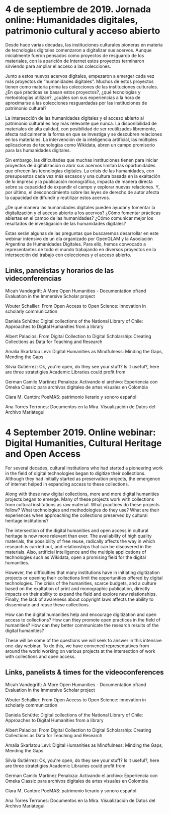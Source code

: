# 4 de septiembre de 2019. Jornada online: Humanidades digitales, patrimonio cultural y acceso abierto

Desde hace varias décadas, las instituciones culturales pioneras en materia de tecnologías digitales comenzaron a digitalizar sus acervos. Aunque inicialmente fueron pensados como proyectos de resguardo de los materiales, con la aparición de Internet estos proyectos terminaron sirviendo para ampliar el acceso a las colecciones. 

Junto a estos nuevos acervos digitales, empezaron a emerger cada vez más proyectos de “humanidades digitales”. Muchos de estos proyectos tienen como materia prima las colecciones de las instituciones culturales. ¿En qué prácticas se basan estos proyectos?, ¿qué tecnologías y metodologías utilizan?, ¿cuáles son sus experiencias a la hora de aproximarse a las colecciones resguardadas por las instituciones de patrimonio cultural? 

La intersección de las humanidades digitales y el acceso abierto al patrimonio cultural es hoy más relevante que nunca. La disponibilidad de materiales de alta calidad, con posibilidad de ser reutilizados libremente, afecta radicalmente la forma en que se investiga y se descubren relaciones en los materiales. La intervención de la inteligencia artificial, las múltiples aplicaciones de tecnologías como Wikidata, abren un campo promisorio para las humanidades digitales. 

Sin embargo, las dificultades que muchas instituciones tienen para iniciar proyectos de digitalización o abrir sus acervos limitan las oportunidades que ofrecen las tecnologías digitales. La crisis de las humanidades, con presupuestos cada vez más escasos y una cultura basada en la exaltación de lo impreso y la publicación monográfica, impacta de manera directa sobre su capacidad de expandir el campo y explorar nuevas relaciones. Y, por último, el desconocimiento sobre las leyes de derecho de autor afecta la capacidad de difundir y reutilizar estos acervos. 

¿De qué manera las humanidades digitales pueden ayudar y fomentar la digitalización y el acceso abierto a los acervos? ¿Cómo fomentar prácticas abiertas en el campo de las humanidades? ¿Cómo comunicar mejor los resultados de investigación de las humanidades digitales? 

Estas serán algunas de las preguntas que buscaremos desarrollar en este webinar intensivo de un día organizado por OpenGLAM y la Asociación Argentina de Humanidades Digitales. Para ello, hemos convocado a representantes de todo el mundo trabajando en diversos proyectos en la intersección del trabajo con colecciones y el acceso abierto. 

## Links, panelistas y horarios de las videconferencias

Micah Vandegrift:	A More Open Humanities - Documentation of/and Evaluation in the Immersive Scholar project

Wouter Schallier:	From Open Access to Open Science: innovation in scholarly communication

Daniela Schütte:	Digital collections of the National Library of Chile: Approaches to Digital Humanities from a library

Albert Palacios:	From Digital Collection to Digital Scholarship: Creating Collections as Data for Teaching and Research

Amalia Skarlatou Levi:	Digital Humanities as Mindfulness: Minding the Gaps, Mending the Gaps

Silvia Gutiérrez:	Ok, you're open, do they see your stuff? Is it useful?, here are three stratetigies Academic Libraries could profit from

German Camilo Martinez Penaloza:	Activando el archivo: Experiencia con Omeka Classic para archivos digitales de artes visuales en Colombia

Clara M. Cantón:	PoeMAS: patrimonio lierario y sonoro español

Ana Torres Terrones:	Documentos en la Mira. Visualización de Datos del Archivo Mariátegui

# 4 September 2019. Online webinar: Digital Humanities, Cultural Heritage and Open Access
 
For several decades, cultural institutions who had started a pioneering work in the field of digital technologies began to digitize their collections. Although they had initially started as preservation projects, the emergence of internet helped in expanding access to these collections.
 
Along with these new digital collections, more and more digital humanities projects began to emerge. Many of these projects work with collections from cultural institutions as raw material. What practices do these projects follow? What technologies and methodologies do they use? What are their experiences when approaching the collections preserved by cultural heritage institutions?
 
The intersection of the digital humanities and open access in cultural heritage is now more relevant than ever. The availability of high quality materials, the possibility of free reuse, radically affects the way in which research is carried out, and relationships that can be discovered in the materials. Also, artificial intelligence and the multiple applications of technologies such as Wikidata, open a promising field for the digital humanities.
 
However, the difficulties that many institutions have in initiating digitization projects or opening their collections limit the opportunities offered by digital technologies. The crisis of the humanities, scarce budgets, and a culture based on the exaltation of print and monographic publication, directly impacts on their ability to expand the field and explore new relationships. Finally, the lack of awareness about copyright laws affects the ability to disseminate and reuse these collections.
 
How can the digital humanities help and encourage digitization and open access to collections? How can they promote open practices in the field of humanities? How can they better communicate the research results of the digital humanities?
 
These will be some of the questions we will seek to answer in this intensive one-day webinar. To do this, we have convened representatives from around the world working on various projects at the intersection of work with collections and open access.

## Links, panelists & times for the videoconferences 

Micah Vandegrift:	A More Open Humanities - Documentation of/and Evaluation in the Immersive Scholar project

Wouter Schallier:	From Open Access to Open Science: innovation in scholarly communication

Daniela Schütte:	Digital collections of the National Library of Chile: Approaches to Digital Humanities from a library

Albert Palacios:	From Digital Collection to Digital Scholarship: Creating Collections as Data for Teaching and Research

Amalia Skarlatou Levi:	Digital Humanities as Mindfulness: Minding the Gaps, Mending the Gaps

Silvia Gutiérrez:	Ok, you're open, do they see your stuff? Is it useful?, here are three stratetigies Academic Libraries could profit from

German Camilo Martinez Penaloza:	Activando el archivo: Experiencia con Omeka Classic para archivos digitales de artes visuales en Colombia

Clara M. Cantón:	PoeMAS: patrimonio lierario y sonoro español

Ana Torres Terrones:	Documentos en la Mira. Visualización de Datos del Archivo Mariátegui
